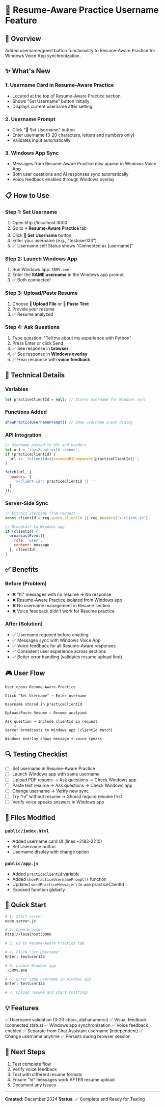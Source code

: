 # 👤 Resume-Aware Practice Username Feature

## 🎯 Overview
Added username/guest button functionality to Resume-Aware Practice for Windows Voice App synchronization.

## ✨ What's New

### 1. **Username Card in Resume-Aware Practice**
- Located at the top of Resume-Aware Practice section
- Shows "Set Username" button initially
- Displays current username after setting

### 2. **Username Prompt**
- Click "👤 Set Username" button
- Enter username (3-20 characters, letters and numbers only)
- Validates input automatically

### 3. **Windows App Sync**
- Messages from Resume-Aware Practice now appear in Windows Voice App
- Both user questions and AI responses sync automatically
- Voice feedback enabled through Windows overlay

## 📋 How to Use

### Step 1: Set Username
1. Open http://localhost:3000
2. Go to **⭐ Resume-Aware Practice** tab
3. Click **👤 Set Username** button
4. Enter your username (e.g., "testuser123")
5. ✅ Username set! Status shows "Connected as [username]"

### Step 2: Launch Windows App
1. Run Windows app: `SRMV.exe`
2. Enter the **SAME username** in the Windows app prompt
3. ✅ Both connected!

### Step 3: Upload/Paste Resume
1. Choose **📎 Upload File** or **📝 Paste Text**
2. Provide your resume
3. ✅ Resume analyzed

### Step 4: Ask Questions
1. Type question: "Tell me about my experience with Python"
2. Press Enter or click Send
3. ✅ See response in **browser**
4. ✅ See response in **Windows overlay**
5. ✅ Hear response with **voice feedback**

## 🔧 Technical Details

### Variables
```javascript
let practiceClientId = null; // Stores username for Windows sync
```

### Functions Added
```javascript
showPracticeUsernamePrompt() // Show username input dialog
```

### API Integration
```javascript
// Username passed in URL and headers
let url = '/api/chat-with-resume';
if (practiceClientId) {
  url += `?clientId=${encodeURIComponent(practiceClientId)}`;
}

fetch(url, {
  headers: { 
    'x-client-id': practiceClientId || ''
  }
});
```

### Server-Side Sync
```javascript
// Extract username from request
const clientId = req.query.clientId || req.headers['x-client-id'];

// Broadcast to Windows app
if (clientId) {
  broadcastEvent({ 
    role: 'user', 
    content: message 
  }, clientId);
}
```

## ✅ Benefits

### Before (Problem)
- ❌ "hi" messages with no resume → No response
- ❌ Resume-Aware Practice isolated from Windows app
- ❌ No username management in Resume section
- ❌ Voice feedback didn't work for Resume practice

### After (Solution)
- ✅ Username required before chatting
- ✅ Messages sync with Windows Voice App
- ✅ Voice feedback for all Resume-Aware responses
- ✅ Consistent user experience across sections
- ✅ Better error handling (validates resume upload first)

## 🎮 User Flow

```
User opens Resume-Aware Practice
    ↓
Click "Set Username" → Enter username
    ↓
Username stored in practiceClientId
    ↓
Upload/Paste Resume → Resume analyzed
    ↓
Ask question → Include clientId in request
    ↓
Server broadcasts to Windows app (clientId match)
    ↓
Windows overlay shows message + voice speaks
```

## 🔍 Testing Checklist

- [ ] Set username in Resume-Aware Practice
- [ ] Launch Windows app with same username
- [ ] Upload PDF resume → Ask questions → Check Windows app
- [ ] Paste text resume → Ask questions → Check Windows app
- [ ] Change username → Verify new sync
- [ ] Try "hi" without resume → Should require resume first
- [ ] Verify voice speaks answers in Windows app

## 📁 Files Modified

### `public/index.html`
- Added username card UI (lines ~2183-2210)
- Set Username button
- Username display with change option

### `public/app.js`
- Added `practiceClientId` variable
- Added `showPracticeUsernamePrompt()` function
- Updated `sendPracticeMessage()` to use practiceClientId
- Exposed function globally

## 🚀 Quick Start

```bash
# 1. Start server
node server.js

# 2. Open browser
http://localhost:3000

# 3. Go to Resume-Aware Practice tab

# 4. Click "Set Username"
Enter: testuser123

# 5. Launch Windows app
.\SRMV.exe

# 6. Enter same username in Windows app
Enter: testuser123

# 7. Upload resume and start chatting!
```

## 💡 Features

✅ Username validation (3-20 chars, alphanumeric)
✅ Visual feedback (connected status)
✅ Windows app synchronization
✅ Voice feedback enabled
✅ Separate from Chat Assistant username (independent)
✅ Change username anytime
✅ Persists during browser session

## 🎯 Next Steps

1. Test complete flow
2. Verify voice feedback
3. Test with different resume formats
4. Ensure "hi" messages work AFTER resume upload
5. Document any issues

---

**Created:** December 2024
**Status:** ✅ Complete and Ready for Testing
